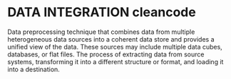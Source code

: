 # DATA INTEGRATION cleancode

Data preprocessing technique that combines data from multiple heterogeneous data sources into a coherent data store and provides a unified view of the data. These sources may include multiple data cubes, databases, or flat files. The process of extracting data from source systems, transforming it into a different structure or format, and loading it into a destination.
